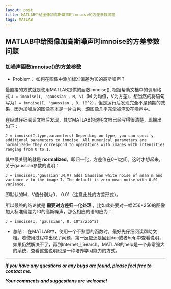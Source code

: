 ```yaml
---
layout: post
title: MATLAB中给图像加高斯噪声时imnoise的方差参数问题
tags: MATLAB
---
```

## MATLAB中给图像加高斯噪声时imnoise的方差参数问题
### 加噪声函数imnoise()的方差参数

- Problem：
如何在图像中添加标准偏差为10的高斯噪声？

最直接的方式就是使用MATLAB提供的函数imnoise(), 根据帮助文档中的调用格式 `J = imnoise(I, 'gaussian', M, V) `(M 为均值，V为方差)，想当然的将语句写为`J = imnoise(I, 'gaussian', 0, 10^2)`，但是运行后发现完全不是预期的效果，因为加噪后的图像基本是一片白色，源图像几乎完全被淹没在噪声中。

在经过仔细阅读文档后发现，其实MATLAB的说明文档已经写得很清楚，现摘出如下：
		
	J = imnoise(I,type,parameters) Depending on type, you can specify additional parameters to imnoise. All numerical parameters are normalized— they correspond to operations with images with intensities ranging from 0 to 1.

其中最关键的就是 **normalized**，即归一化，方差值在0~1之间。这时才想起来，关于gaussian参数的说明：

	J = imnoise(I,'gaussian',M,V) adds Gaussian white noise of mean m and variance v to the image I. The default is zero mean noise with 0.01 variance.

即默认的M，V值分别为0， 0.01（注意此处的方差形式）。

所以最终的结论就是 **需要对方差归一化处理** ，比如此处要对一幅256*256的图像加入标准偏差为10的高斯噪声，那么相应的语句应为：
```
J = imnoise(I, 'gaussian', 0, 10^2/255^2)
```

- 总结：
在MATLAB中，使用一个不熟悉的函数时，最好先仔细阅读帮助文档。若使用过程中出现了问题，第一反应还是回到doc或者help中查看说明，如果仍然解决不了，再到Internet上Search。MATLAB的help是一个非常强大的系统，查看这些说明也是一种培养学习能力的方式。

---
***If you have any questions or any bugs are found, please feel free to contact me.***

***Your comments and suggestions are welcome!***

